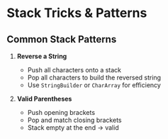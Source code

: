 # Stack Tricks & Patterns

## Common Stack Patterns

1. **Reverse a String**
    - Push all characters onto a stack
    - Pop all characters to build the reversed string
    - Use `StringBuilder` or `CharArray` for efficiency

2. **Valid Parentheses**
   - Push opening brackets
   - Pop and match closing brackets
   - Stack empty at the end → valid
